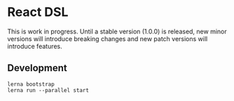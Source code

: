 # React DSL

This is work in progress.
Until a stable version (1.0.0) is released, new minor versions will introduce breaking changes and new patch versions will introduce features.

## Development

```
lerna bootstrap
lerna run --parallel start
```
